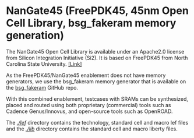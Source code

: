 # NanGate45 (FreePDK45, 45nm Open Cell Library, bsg_fakeram memory generation)

The NanGate45 Open Cell Library is available under an Apache2.0 license from Silicon Integration Initiative (Si2). It is based on FreePDK45 from North Carolina State University. [\[Link\]](https://eda.ncsu.edu/downloads/)

As the FreePDK45/NanGate45 enablement does not have memory generators, we use the bsg_fakeram memory generator that is available on the [bsg_fakeram](https://github.com/jjcherry56/bsg_fakeram) GitHub repo.

With this combined enablement, testcases with SRAMs can be synthesized, placed and routed using both proprietary (commercial) tools such as Cadence Genus/Innovus, and open-source tools such as OpenROAD.

 The [*./lef*](./lef) directory contains the technology, standard cell and macro lef files and the [*./lib*](./lib/) directory contains the standard cell and macro liberty files.